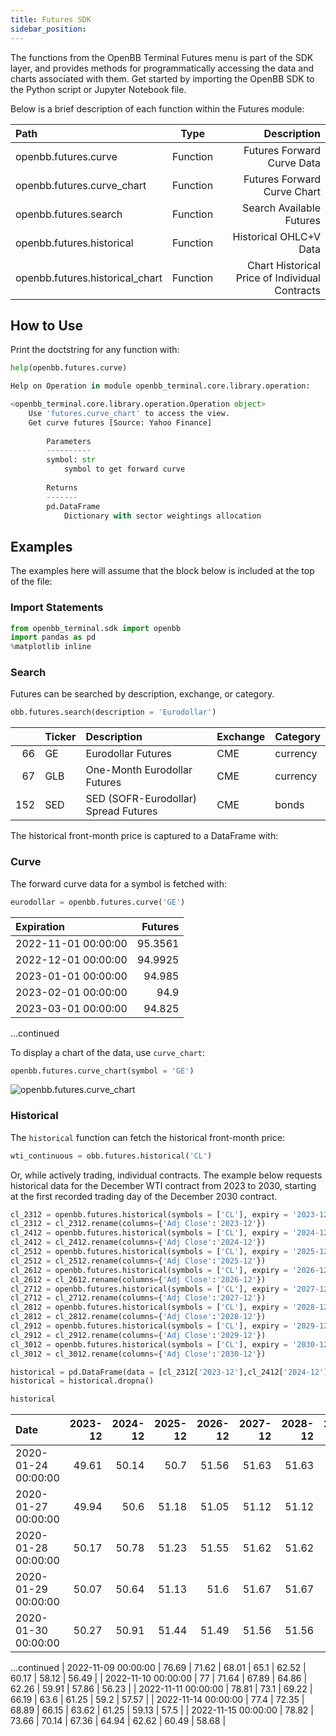 ```yaml
---
title: Futures SDK
sidebar_position:
---
```


The functions from the OpenBB Terminal Futures menu is part of the SDK layer, and provides methods for programmatically accessing the data and charts associated with them. Get started by importing the OpenBB SDK to the Python script or Jupyter Notebook file.

Below is a brief description of each function within the Futures module:

|Path |Type |Description |
|:---------|:---------:|------------------------------:|
|openbb.futures.curve |Function |Futures Forward Curve Data
|openbb.futures.curve_chart |Function |Futures Forward Curve Chart
|openbb.futures.search |Function |Search Available Futures
|openbb.futures.historical |Function |Historical OHLC+V Data
|openbb.futures.historical_chart |Function |Chart Historical Price of Individual Contracts

## How to Use

Print the doctstring for any function with:

```python
help(openbb.futures.curve)

Help on Operation in module openbb_terminal.core.library.operation:

<openbb_terminal.core.library.operation.Operation object>
    Use 'futures.curve_chart' to access the view.
    Get curve futures [Source: Yahoo Finance]
    
        Parameters
        ----------
        symbol: str
            symbol to get forward curve
    
        Returns
        -------
        pd.DataFrame
            Dictionary with sector weightings allocation
```

## Examples

The examples here will assume that the block below is included at the top of the file:

### Import Statements

```python
from openbb_terminal.sdk import openbb
import pandas as pd
%matplotlib inline
```

### Search

Futures can be searched by description, exchange, or category.

```python
obb.futures.search(description = 'Eurodollar')
```

|     | Ticker   | Description                          | Exchange   | Category   |
|----:|:---------|:-------------------------------------|:-----------|:-----------|
|  66 | GE       | Eurodollar Futures                   | CME        | currency   |
|  67 | GLB      | One-Month Eurodollar Futures         | CME        | currency   |
| 152 | SED      | SED (SOFR-Eurodollar) Spread Futures | CME        | bonds      |

The historical front-month price is captured to a DataFrame with:

### Curve

The forward curve data for a symbol is fetched with:

```python
eurodollar = openbb.futures.curve('GE')
```

|Expiration           |   Futures |
|:--------------------|----------:|
| 2022-11-01 00:00:00 |   95.3561 |
| 2022-12-01 00:00:00 |   94.9925 |
| 2023-01-01 00:00:00 |   94.985  |
| 2023-02-01 00:00:00 |   94.9    |
| 2023-03-01 00:00:00 |   94.825  |
...continued

To display a chart of the data, use `curve_chart`:

```python
openbb.futures.curve_chart(symbol = 'GE')
```

![openbb.futures.curve_chart](https://user-images.githubusercontent.com/85772166/202352342-eecf872d-8934-42e7-8b53-4e3415bc2993.png "openbb.futures.curve_chart")

### Historical

The `historical` function can fetch the historical front-month price:

```python
wti_continuous = obb.futures.historical('CL')
```

Or, while actively trading, individual contracts. The example below requests historical data for the December WTI contract from 2023 to 2030, starting at the first recorded trading day of the December 2030 contract.

```python
cl_2312 = openbb.futures.historical(symbols = ['CL'], expiry = '2023-12')
cl_2312 = cl_2312.rename(columns={'Adj Close':'2023-12'})
cl_2412 = openbb.futures.historical(symbols = ['CL'], expiry = '2024-12')
cl_2412 = cl_2412.rename(columns={'Adj Close':'2024-12'})
cl_2512 = openbb.futures.historical(symbols = ['CL'], expiry = '2025-12')
cl_2512 = cl_2512.rename(columns={'Adj Close':'2025-12'})
cl_2612 = openbb.futures.historical(symbols = ['CL'], expiry = '2026-12')
cl_2612 = cl_2612.rename(columns={'Adj Close':'2026-12'})
cl_2712 = openbb.futures.historical(symbols = ['CL'], expiry = '2027-12')
cl_2712 = cl_2712.rename(columns={'Adj Close':'2027-12'})
cl_2812 = openbb.futures.historical(symbols = ['CL'], expiry = '2028-12')
cl_2812 = cl_2812.rename(columns={'Adj Close':'2028-12'})
cl_2912 = openbb.futures.historical(symbols = ['CL'], expiry = '2029-12')
cl_2912 = cl_2912.rename(columns={'Adj Close':'2029-12'})
cl_3012 = openbb.futures.historical(symbols = ['CL'], expiry = '2030-12')
cl_3012 = cl_3012.rename(columns={'Adj Close':'2030-12'})

historical = pd.DataFrame(data = [cl_2312['2023-12'],cl_2412['2024-12'],cl_2512['2025-12'],cl_2612['2026-12'],cl_2712['2027-12'],cl_2812['2028-12'],cl_2912['2029-12'],cl_3012['2030-12']]).transpose()
historical = historical.dropna()

historical
```

| Date                |   2023-12 |   2024-12 |   2025-12 |   2026-12 |   2027-12 |   2028-12 |   2029-12 |   2030-12 |
|:--------------------|----------:|----------:|----------:|----------:|----------:|----------:|----------:|----------:|
| 2020-01-24 00:00:00 |     49.61 |     50.14 |     50.7  |     51.56 |     51.63 |     51.63 |     51.63 |     51.63 |
| 2020-01-27 00:00:00 |     49.94 |     50.6  |     51.18 |     51.05 |     51.12 |     51.12 |     51.12 |     51.12 |
| 2020-01-28 00:00:00 |     50.17 |     50.78 |     51.23 |     51.55 |     51.62 |     51.62 |     51.62 |     51.62 |
| 2020-01-29 00:00:00 |     50.07 |     50.64 |     51.13 |     51.6  |     51.67 |     51.67 |     51.67 |     51.67 |
| 2020-01-30 00:00:00 |     50.27 |     50.91 |     51.44 |     51.49 |     51.56 |     51.56 |     51.56 |     51.56 |
...continued
| 2022-11-09 00:00:00 |     76.69 |     71.62 |     68.01 |     65.1  |     62.52 |     60.17 |     58.12 |     56.49 |
| 2022-11-10 00:00:00 |     77    |     71.64 |     67.89 |     64.86 |     62.26 |     59.91 |     57.86 |     56.23 |
| 2022-11-11 00:00:00 |     78.81 |     73.1  |     69.22 |     66.19 |     63.6  |     61.25 |     59.2  |     57.57 |
| 2022-11-14 00:00:00 |     77.4  |     72.35 |     68.89 |     66.15 |     63.62 |     61.25 |     59.13 |     57.5  |
| 2022-11-15 00:00:00 |     78.82 |     73.66 |     70.14 |     67.36 |     64.94 |     62.62 |     60.49 |     58.68 |
